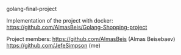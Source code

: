 ﻿golang-final-project

Implementation of the project with docker: https://github.com/AlmasBeis/Golang-Shopping-project

Project members: 
https://github.com/AlmasBeis (Almas Beisebaev)
https://github.com/JefeSimpson (me)
